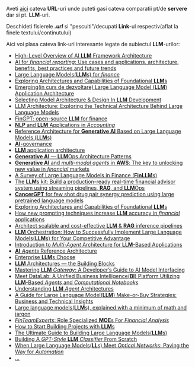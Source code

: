 Aveti [aici](https://github.com/stefanache/MFP-ANAF-RO/tree/main/python/comparatie_servere_locale_LLM_ORI_modele_LLM) cateva **URL**-uri unde puteti gasi cateva comparatii pt/de **servere** dar si pt. **LLM**-uri.

Deschideti fisierele ***.url*** si "pescuiti"/decupati **Link**-ul respectiv(aflat la finele textului/continutului)


Aici voi plasa cateva link-uri interesante legate de subiectul **LLM**-urilor:

 - [High-Level Overview of AI **LLM** Framework Architecture](https://medium.com/springchain-ai/high-level-overview-of-ai-framework-architecture-18c6ee92f651)
 - [AI for *financial reporting*: Use cases and applications, architecture, benefits, best practices and future trends](https://www.leewayhertz.com/ai-for-financial-reporting/)
 - [Large Language Models(**LLM**s) for *finance*](https://www.scnsoft.com/finance/large-language-models)
 - [Exploring Architectures and Capabilities of Foundational **LLM**s](https://www.aporia.com/learn/exploring-architectures-and-capabilities-of-foundational-llms/)
 - [Emerging(in curs de dezvoltare) Large Language Model (**LLM**) Application Architecture](https://cobusgreyling.medium.com/emerging-large-language-model-llm-application-architecture-cba0e7862037)
 - [Selecting Model Architecture & Design In **LLM** Development](https://botpenguin.com/blogs/selecting-model-architecture-and-design-in-llm-development)
 - [LLM Architecture: Exploring the Technical Architecture Behind Large Language Models](https://www.geeksforgeeks.org/exploring-the-technical-architecture-behind-large-language-models/)
 - [FinGPT: open-source **LLM** for finance](https://levelup.gitconnected.com/fingpt-open-source-llm-for-finance-e8ec10d0bf40)
 - [**NLP** and **LLM** Applications in *Accounting*](https://www.mercity.ai/blog-post/nlp-and-llm-in-accounting)
 - [Reference Architecture for **Generative AI** Based on Large Language Models (**LLM**s)](https://lenovopress.lenovo.com/lp1798-reference-architecture-for-generative-ai-based-on-large-language-models)
 - [**AI**-governance](https://www.ibm.com/architectures/hybrid/ai-governance)
 - [**LLM** application architecture](https://medium.com/@terrycho/llm-application-architecture-b5e4425c73e1)
 - [**Generative AI** — **LLM**Ops Architecture Patterns](https://medium.datadriveninvestor.com/generative-ai-llmops-deployment-architecture-patterns-6d45d1668aba)
 - [**Generative AI** and *multi-modal agents* in **AWS**: The key to unlocking new value in *financial* markets](https://aws.amazon.com/blogs/machine-learning/generative-ai-and-multi-modal-agents-in-aws-the-key-to-unlocking-new-value-in-financial-markets/)
 - [A Survey of Large Language Models in Finance (**FinLLM**s)](https://gptinvest.ai/a-survey-of-large-language-models-in-finance-finllms/)
 - [The **LLM**s kit: Build a production-ready real-time financial advisor system using streaming pipelines, **RAG**, and **LLM**Ops](https://medium.com/decodingml/the-llms-kit-build-a-production-ready-real-time-financial-advisor-system-using-streaming-ffdcb2b50714)
 - [**CancerGPT** for few shot drug pair synergy prediction using large pretrained language models](https://www.researchgate.net/publication/378331045_CancerGPT_for_few_shot_drug_pair_synergy_prediction_using_large_pretrained_language_models)
 - [Exploring Architectures and Capabilities of Foundational **LLM**s](https://www.aporia.com/learn/exploring-architectures-and-capabilities-of-foundational-llms/)
 - [How new prompting techniques increase **LLM** accuracy in *financial* applications](https://www.moduleq.com/blog/how-new-prompting-techniques-increase-llm-accuracy-in-financial-applications)
 - [Architect scalable and cost-effective **LLM** & **RAG** inference pipelines](https://decodingml.substack.com/p/architect-scalable-and-cost-effective)
 - [**LLM** Orchestration: How to Successfully Implement Large Language Models(**LLM**s) for Your Competitive Advantage](https://masterofcode.com/blog/llm-orchestration)
 - [Introduction to *Multi-Agent* Architecture for **LLM**-Based Applications](https://www.reply.com/aim-reply/en/content/introduction-to-multi-agent-architecture-for-llm-based-applications)
 - [**AI** *Agents* Reference Architecture](https://medium.datadriveninvestor.com/ai-agent-platform-reference-architecture-0be5b19d0eba)
 - [Enterprise **LLM**s Choose](https://www.cubedrive.com/enterpriseAI-LLM-choose/)
 - [**LLM** Architectures — the Building Blocks](https://www.startuphub.ai/llm-architectures-the-building-blocks/)
 - [Mastering **LLM** *Gateway*: A Developer’s Guide to AI Model Interfacing](https://www.qwak.com/post/llm-gateway)
 - [Meet DataLab: A Unified Business Intelligence(**BI**) Platform Utilizing **LLM**-Based *Agents* and *Computational Notebooks*](https://www.marktechpost.com/2024/12/08/meet-datalab-a-unified-business-intelligence-platform-utilizing-llm-based-agents-and-computational-notebooks/)
 - [Understanding **LLM** *Agent* Architectures](https://www.capellasolutions.com/blog/understanding-llm-agent-architectures)
 - [A Guide for Large Language Model(**LLM**) Make-or-Buy Strategies: Business and Technical Insights](https://www.appliedai.de/en/insights/a-guide-for-large-language-model-make-or-buy-strategies-business-and-technical-insights)
 - [Large language models(**LLM**s), explained with a minimum of math and jargon](https://www.understandingai.org/p/large-language-models-explained-with)
 - [*FinTeamExperts*: Role Specialized **MOE**s For *Financial Analysis*](https://www.researchgate.net/publication/385354033_FinTeamExperts_Role_Specialized_MOEs_For_Financial_Analysis)
 - [How to Start Building Projects with **LLM**s](https://www.freecodecamp.org/news/how-to-start-building-projects-with-llms/)
 - [The Ultimate Guide to Building Large Language Models(**LLM**s)](https://www.multimodal.dev/post/the-ultimate-guide-to-building-large-language-models)
 - [Building A *GPT-Style* **LLM** *Classifier* From Scratch](https://sebastianraschka.com/blog/2024/building-a-gpt-style-llm-classifier.html)
 - [When Large Language Models(**LL**s) Meet *Optical Networks*: Paving the Way for *Automation*](https://www.mdpi.com/2079-9292/13/13/2529)
 - [...](https://www.google.com/search?sca_esv=89dbe79c79dccf28&rlz=1C1CHBF_enRO1132RO1132&sxsrf=AHTn8zpV4HWUkOXt3Zbt5v320xEEtujueA:1739778188832&q=architecture+AI+LLM+model+for+accounting&udm=2&fbs=ABzOT_BYhiZpMrUAF0c9tORwPGls0vqphpL9nGKy0PrLJqseLh0EQ6IW_YF9DHIKeRA2FImZJj7_nGLmr0IdZilOghZzThSalmrHNRWCGX2YxyYX3_tqwCfmw9Pi430PUlz78-Mb7bmhjR6IdIHjO2ABOmRUIyVCmILjhUI-aLBKzAp7Pc6RWb7t7l4EyP3Vc370Gi_vj7Pd&sa=X&ved=2ahUKEwjttrvnmsqLAxVvQvEDHY0lClcQtKgLegQIFRAB&biw=1920&bih=911&dpr=1#vhid=aeDnK_4DZbQUfM&vssid=mosaic)
